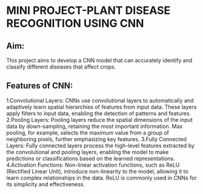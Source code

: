 # MINI PROJECT-PLANT DISEASE RECOGNITION USING CNN
## Aim:
This project aims to develop a CNN model that can accurately identify and classify different diseases that affect crops.
## Features of CNN:
1.Convolutional Layers:
  CNNs use convolutional layers to automatically and adaptively learn spatial hierarchies of features from input data. These layers apply filters to input data, enabling the detection of patterns and features.
2.Pooling Layers:
  Pooling layers reduce the spatial dimensions of the input data by down-sampling, retaining the most important information. Max pooling, for example, selects the maximum value from a group of neighboring pixels, further emphasizing key features.
3.Fully Connected Layers:
  Fully connected layers process the high-level features extracted by the convolutional and pooling layers, enabling the model to make predictions or classifications based on the learned representations.
4.Activation Functions:
  Non-linear activation functions, such as ReLU (Rectified Linear Unit), introduce non-linearity to the model, allowing it to learn complex relationships in the data. ReLU is commonly used in CNNs for its simplicity and effectiveness.
